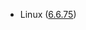 - Linux ([6.6.75](https://git.kernel.org/pub/scm/linux/kernel/git/stable/linux.git/tag/?h=v6.6.75))
